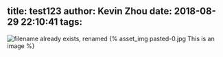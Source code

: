 title: test123
author: Kevin Zhou
date: 2018-08-29 22:10:41
tags:
---

![filename already exists, renamed](\\_posts\testImage\pasted-0.png)
{% asset_img pasted-0.jpg This is an image %}